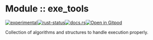 <!-- {{# generate.module_header{} #}} -->

# Module :: exe_tools
<!--{ generate.module_header.start() }-->
 [![experimental](https://raster.shields.io/static/v1?label=&message=experimental&color=orange)](https://github.com/emersion/stability-badges#experimental)[![rust-status](https://github.com/Wandalen/wTools/actions/workflows/module_exe_tools_push.yml/badge.svg)](https://github.com/Wandalen/wTools/actions/workflows/module_exe_tools_push.yml)[![docs.rs](https://img.shields.io/docsrs/exe_tools?color=e3e8f0&logo=docs.rs)](https://docs.rs/exe_tools)[![Open in Gitpod](https://raster.shields.io/static/v1?label=try&message=online&color=eee&logo=gitpod&logoColor=eee)](https://gitpod.io/#RUN_PATH=.,SAMPLE_FILE=sample%2Frust%2Fexe_tools_trivial%2Fsrc%2Fmain.rs,RUN_POSTFIX=--example%20exe_tools_trivial/https://github.com/Wandalen/wTools)
<!--{ generate.module_header.end }-->

Collection of algorithms and structures to handle execution properly.

<!--
### Basic use-case

```rust
use exe_tools::*;

fn main()
{
}
```

### To add to your project

```bash
cargo add exe_tools
```

### Try out from the repository

``` shell test
git clone https://github.com/Wandalen/wTools
cd wTools
cargo run --example exe_tools_trivial
cargo run
```
-->
